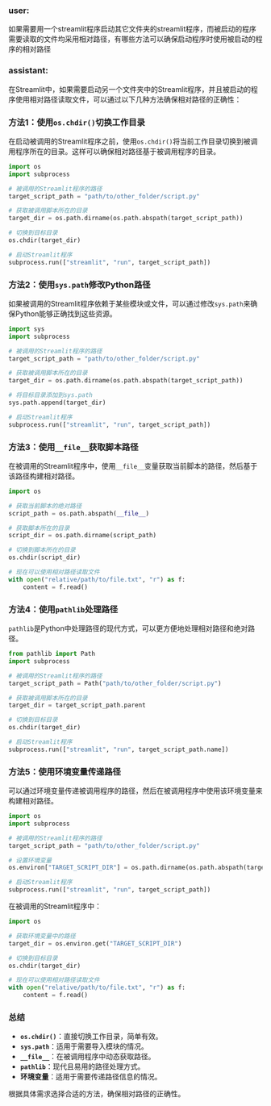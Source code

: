 ### user: 

如果需要用一个streamlit程序启动其它文件夹的streamlit程序，而被启动的程序需要读取的文件均采用相对路径，有哪些方法可以确保启动程序时使用被启动的程序的相对路径


### assistant: 

在Streamlit中，如果需要启动另一个文件夹中的Streamlit程序，并且被启动的程序使用相对路径读取文件，可以通过以下几种方法确保相对路径的正确性：

### 方法1：使用`os.chdir()`切换工作目录
在启动被调用的Streamlit程序之前，使用`os.chdir()`将当前工作目录切换到被调用程序所在的目录。这样可以确保相对路径基于被调用程序的目录。

```python
import os
import subprocess

# 被调用的Streamlit程序的路径
target_script_path = "path/to/other_folder/script.py"

# 获取被调用脚本所在的目录
target_dir = os.path.dirname(os.path.abspath(target_script_path))

# 切换到目标目录
os.chdir(target_dir)

# 启动Streamlit程序
subprocess.run(["streamlit", "run", target_script_path])
```

### 方法2：使用`sys.path`修改Python路径
如果被调用的Streamlit程序依赖于某些模块或文件，可以通过修改`sys.path`来确保Python能够正确找到这些资源。

```python
import sys
import subprocess

# 被调用的Streamlit程序的路径
target_script_path = "path/to/other_folder/script.py"

# 获取被调用脚本所在的目录
target_dir = os.path.dirname(os.path.abspath(target_script_path))

# 将目标目录添加到sys.path
sys.path.append(target_dir)

# 启动Streamlit程序
subprocess.run(["streamlit", "run", target_script_path])
```

### 方法3：使用`__file__`获取脚本路径
在被调用的Streamlit程序中，使用`__file__`变量获取当前脚本的路径，然后基于该路径构建相对路径。

```python
import os

# 获取当前脚本的绝对路径
script_path = os.path.abspath(__file__)

# 获取脚本所在的目录
script_dir = os.path.dirname(script_path)

# 切换到脚本所在的目录
os.chdir(script_dir)

# 现在可以使用相对路径读取文件
with open("relative/path/to/file.txt", "r") as f:
    content = f.read()
```

### 方法4：使用`pathlib`处理路径
`pathlib`是Python中处理路径的现代方式，可以更方便地处理相对路径和绝对路径。

```python
from pathlib import Path
import subprocess

# 被调用的Streamlit程序的路径
target_script_path = Path("path/to/other_folder/script.py")

# 获取被调用脚本所在的目录
target_dir = target_script_path.parent

# 切换到目标目录
os.chdir(target_dir)

# 启动Streamlit程序
subprocess.run(["streamlit", "run", target_script_path.name])
```

### 方法5：使用环境变量传递路径
可以通过环境变量传递被调用程序的路径，然后在被调用程序中使用该环境变量来构建相对路径。

```python
import os
import subprocess

# 被调用的Streamlit程序的路径
target_script_path = "path/to/other_folder/script.py"

# 设置环境变量
os.environ["TARGET_SCRIPT_DIR"] = os.path.dirname(os.path.abspath(target_script_path))

# 启动Streamlit程序
subprocess.run(["streamlit", "run", target_script_path])
```

在被调用的Streamlit程序中：

```python
import os

# 获取环境变量中的路径
target_dir = os.environ.get("TARGET_SCRIPT_DIR")

# 切换到目标目录
os.chdir(target_dir)

# 现在可以使用相对路径读取文件
with open("relative/path/to/file.txt", "r") as f:
    content = f.read()
```

### 总结
- **`os.chdir()`**：直接切换工作目录，简单有效。
- **`sys.path`**：适用于需要导入模块的情况。
- **`__file__`**：在被调用程序中动态获取路径。
- **`pathlib`**：现代且易用的路径处理方式。
- **环境变量**：适用于需要传递路径信息的情况。

根据具体需求选择合适的方法，确保相对路径的正确性。